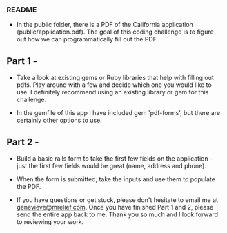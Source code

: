 ### README

* In the public folder, there is a PDF of the California application (public/application.pdf). The goal of this coding challenge is to figure out how we can programmatically fill out the PDF.

## Part 1 -

* Take a look at existing gems or Ruby libraries that help with filling out pdfs.
Play around with a few and decide which one you would like to use. I definitely
recommend using an existing library or gem for this challenge.

* In the gemfile of this app I have included gem 'pdf-forms', but there are certainly
other options to use.


## Part 2 -

* Build a basic rails form to take the first few fields on the application - just the first few fields would be great (name, address and phone).

* When the form is submitted, take the inputs and use them to populate the PDF.


* If you have questions or get stuck, please don't hesitate to email me at
genevieve@mrelief.com. Once you have finished Part 1 and 2, please send the entire app back to me. Thank you so much and I look forward to reviewing your work.


